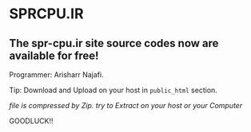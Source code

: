 # SPRCPU.IR
The spr-cpu.ir site source codes now are available for free!
-------------------------------------------------------------
Programmer: Arisharr Najafi.

Tip: Download and Upload on your host in `public_html` section.

*file is compressed by Zip. try to Extract on your host or your Computer*

GOODLUCK!!

